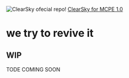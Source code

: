 ![ClearSky](https://github.com/ClearSkyTeam/ClearSky/blob/master/images/CSbanner.png)
ofecial repo!
[ClearSky for MCPE 1.0](https://github.com/ClearSkyTeam/PocketMine-MP/tree/cs-1.0)

# we try to revive it

## WIP

TODE
COMING SOON
